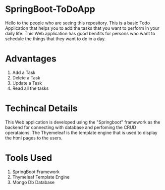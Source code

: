 # SpringBoot-ToDoApp
Hello to the people who are seeing this repository.
This is a basic Todo Application that helps you to add the tasks that you want to perform in your daily life. This Web application has good benifits for persons who want to schedule the things that they want to do in a day.

# Advantages
1) Add a Task
2) Delete a Task
3) Update a Task
4) Read all the tasks

# Techincal Details
This Web application is developed using the "Springboot" framework as the backend for connecting with database and perfoming the CRUD operataions. The Thyemeleaf is the template engine that is used to display the html pages to the users.

# Tools Used
1. SpringBoot Framework
2. Thymeleaf Template Engine
3. Mongo Db Database

